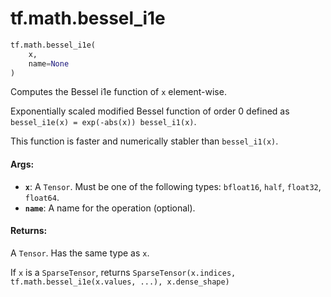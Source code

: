 <div itemscope itemtype="http://developers.google.com/ReferenceObject">
<meta itemprop="name" content="tf.math.bessel_i1e" />
<meta itemprop="path" content="Stable" />
</div>

# tf.math.bessel_i1e

``` python
tf.math.bessel_i1e(
    x,
    name=None
)
```

Computes the Bessel i1e function of `x` element-wise.

Exponentially scaled modified Bessel function of order 0 defined as
`bessel_i1e(x) = exp(-abs(x)) bessel_i1(x)`.

This function is faster and numerically stabler than `bessel_i1(x)`.

#### Args:

* <b>`x`</b>: A `Tensor`. Must be one of the following types: `bfloat16`, `half`, `float32`, `float64`.
* <b>`name`</b>: A name for the operation (optional).


#### Returns:

A `Tensor`. Has the same type as `x`.

If `x` is a `SparseTensor`, returns
`SparseTensor(x.indices, tf.math.bessel_i1e(x.values, ...), x.dense_shape)`